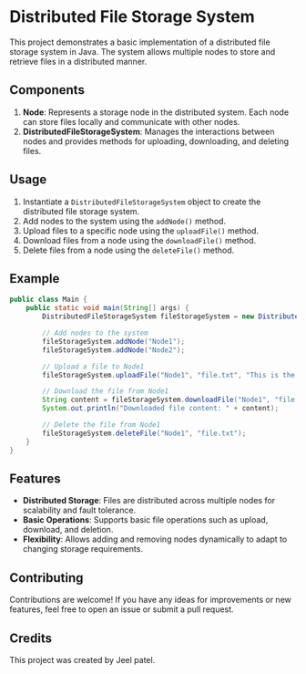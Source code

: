 # Distributed File Storage System

This project demonstrates a basic implementation of a distributed file storage system in Java. The system allows multiple nodes to store and retrieve files in a distributed manner.

## Components

1. **Node**: Represents a storage node in the distributed system. Each node can store files locally and communicate with other nodes.
2. **DistributedFileStorageSystem**: Manages the interactions between nodes and provides methods for uploading, downloading, and deleting files.

## Usage

1. Instantiate a `DistributedFileStorageSystem` object to create the distributed file storage system.
2. Add nodes to the system using the `addNode()` method.
3. Upload files to a specific node using the `uploadFile()` method.
4. Download files from a node using the `downloadFile()` method.
5. Delete files from a node using the `deleteFile()` method.

## Example

```java
public class Main {
    public static void main(String[] args) {
        DistributedFileStorageSystem fileStorageSystem = new DistributedFileStorageSystem();

        // Add nodes to the system
        fileStorageSystem.addNode("Node1");
        fileStorageSystem.addNode("Node2");

        // Upload a file to Node1
        fileStorageSystem.uploadFile("Node1", "file.txt", "This is the content of the file.");

        // Download the file from Node1
        String content = fileStorageSystem.downloadFile("Node1", "file.txt");
        System.out.println("Downloaded file content: " + content);

        // Delete the file from Node1
        fileStorageSystem.deleteFile("Node1", "file.txt");
    }
}

```

## Features

- **Distributed Storage**: Files are distributed across multiple nodes for scalability and fault tolerance.
- **Basic Operations**: Supports basic file operations such as upload, download, and deletion.
- **Flexibility**: Allows adding and removing nodes dynamically to adapt to changing storage requirements.

## Contributing

Contributions are welcome! If you have any ideas for improvements or new features, feel free to open an issue or submit a pull request.

## Credits

This project was created by Jeel patel.
